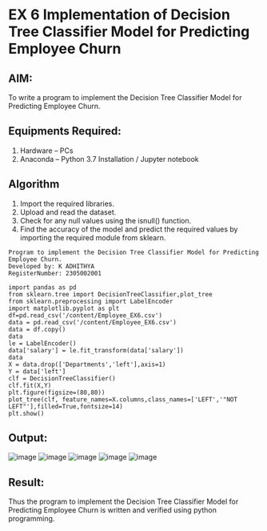 # EX 6 Implementation of Decision Tree Classifier Model for Predicting Employee Churn

## AIM:
To write a program to implement the Decision Tree Classifier Model for Predicting Employee Churn.

## Equipments Required:
1. Hardware – PCs
2. Anaconda – Python 3.7 Installation / Jupyter notebook

## Algorithm
1. Import the required libraries.
2. Upload and read the dataset.
3. Check for any null values using the isnull() function.
4. Find the accuracy of the model and predict the required values by importing the required module from sklearn.

```
Program to implement the Decision Tree Classifier Model for Predicting Employee Churn.
Developed by: K ADHITHYA 
RegisterNumber: 2305002001
```
```
import pandas as pd
from sklearn.tree import DecisionTreeClassifier,plot_tree
from sklearn.preprocessing import LabelEncoder
import matplotlib.pyplot as plt
df=pd.read_csv('/content/Employee_EX6.csv')
data = pd.read_csv('/content/Employee_EX6.csv')
data = df.copy()
data
le = LabelEncoder()
data['salary'] = le.fit_transform(data['salary'])
data
X = data.drop(['Departments','left'],axis=1)
Y = data['left']
clf = DecisionTreeClassifier()
clf.fit(X,Y)
plt.figure(figsize=(80,80))
plot_tree(clf, feature_names=X.columns,class_names=['LEFT','"NOT LEFT"'],filled=True,fontsize=14)
plt.show()
```


## Output:
![image](https://github.com/user-attachments/assets/aad0d3b6-953f-4544-9643-378c35e8989a)
![image](https://github.com/user-attachments/assets/1d615234-6e88-452e-82c1-df7ceb30e99c)
![image](https://github.com/user-attachments/assets/0fbc1adf-f985-4483-80cb-9a4e1699ca84)
![image](https://github.com/user-attachments/assets/e1bc3a2a-f0c8-4d01-b7a9-c351f74d7c38)
![image](https://github.com/user-attachments/assets/1612bf18-f5e5-4b0d-a283-dd1d3c9aa560)






## Result:
Thus the program to implement the  Decision Tree Classifier Model for Predicting Employee Churn is written and verified using python programming.
